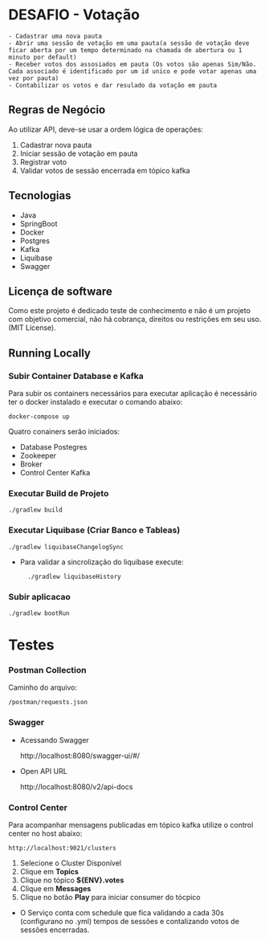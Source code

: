 # DESAFIO - Votação

    - Cadastrar uma nova pauta
    - Abrir uma sessão de votação em uma pauta(a sessão de votação deve ficar aberta por um tempo determinado na chamada de abertura ou 1 minuto por default)
    - Receber votos dos assosiados em pauta (Os votos são apenas Sim/Não. Cada associado é identificado por um id unico e pode votar apenas uma vez por pauta)
    - Contabilizar os votos e dar resulado da votação em pauta

## Regras de Negócio
Ao utilizar API, deve-se usar a ordem lógica de operações:
1. Cadastrar nova pauta
2. Iniciar sessão de votação em pauta
3. Registrar voto
4. Validar votos de sessão encerrada em tópico kafka

## Tecnologias

* Java
* SpringBoot
* Docker
* Postgres
* Kafka
* Liquibase
* Swagger

## Licença de software
Como este projeto é dedicado teste de conhecimento e não é um projeto com objetivo comercial, não há cobrança, direitos ou restrições em seu uso. (MIT License).

## Running Locally

### Subir Container Database e Kafka
Para subir os containers necessários para executar aplicação é necessário ter o docker instalado e executar o comando abaixo:

    docker-compose up    

Quatro conainers serão iniciados:
* Database Postegres
* Zookeeper
* Broker
* Control Center Kafka

### Executar Build de Projeto
    ./gradlew build

### Executar Liquibase (Criar Banco e Tableas)
    ./gradlew liquibaseChangelogSync

* Para validar a sincrolização do liquibase execute:

        ./gradlew liquibaseHistory

### Subir aplicacao
    ./gradlew bootRun

# Testes

### Postman Collection
Caminho do arquivo:

    /postman/requests.json

### Swagger
* Acessando Swagger


    http://localhost:8080/swagger-ui/#/
* Open API URL


    http://localhost:8080/v2/api-docs

### Control Center
Para acompanhar mensagens publicadas em tópico kafka utilize o control center no host abaixo:

    http://localhost:9021/clusters

1. Selecione o Cluster Disponível
2. Clique em __Topics__
3. Clique no tópico __${ENV}.votes__
4. Clique em __Messages__
5. Clique no botão __Play__ para iniciar consumer do tócpico

* O Serviço conta com schedule que fica validando a cada 30s (configurano no .yml) tempos de sessões e contalizando votos de sessões encerradas.